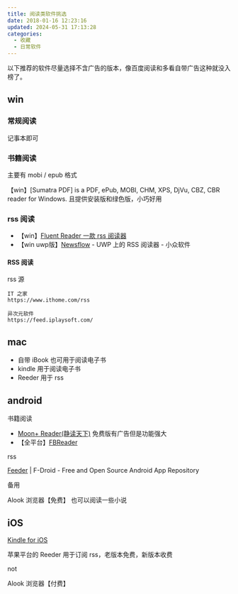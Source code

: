 ```yaml
---
title: 阅读类软件挑选
date: 2018-01-16 12:23:16
updated: 2024-05-31 17:13:28
categories:
  - 收藏
  - 日常软件
---
```


以下推荐的软件尽量选择不含广告的版本，像百度阅读和多看自带广告这种就没入榜了。

## win

### 常规阅读

记事本即可

### 书籍阅读

主要有 mobi / epub 格式

【win】[Sumatra PDF] is a PDF, ePub, MOBI, CHM, XPS, DjVu, CBZ, CBR reader for Windows. 且提供安装版和绿色版，小巧好用

### rss 阅读

* 【win】[Fluent Reader 一款 rss 阅读器](https://github.com/yang991178/fluent-reader/releases/)
* 【win uwp版】[Newsflow](https://www.appinn.com/newsflow-for-uwp/) - UWP 上的 RSS 阅读器 - 小众软件

#### RSS 阅读

rss 源

```text
IT 之家
https://www.ithome.com/rss

异次元软件
https://feed.iplaysoft.com/
```

## mac

* 自带 iBook 也可用于阅读电子书
* kindle 用于阅读电子书
* Reeder 用于 rss

## android

书籍阅读

* [Moon+ Reader(静读天下)](http://www.moondownload.com/) 免费版有广告但是功能强大
* 【全平台】[FBReader](https://fbreader.org)

rss

[Feeder](https://f-droid.org/packages/com.nononsenseapps.feeder/?ref=its-foss) | F-Droid - Free and Open Source Android App Repository

备用

Alook 浏览器【免费】 也可以阅读一些小说

## iOS

[Kindle for iOS](http://sj.qq.com/myapp/detail.htm?apkName=com.amazon.kindlefc)

苹果平台的 Reeder 用于订阅 rss，老版本免费，新版本收费

not

Alook 浏览器【付费】
